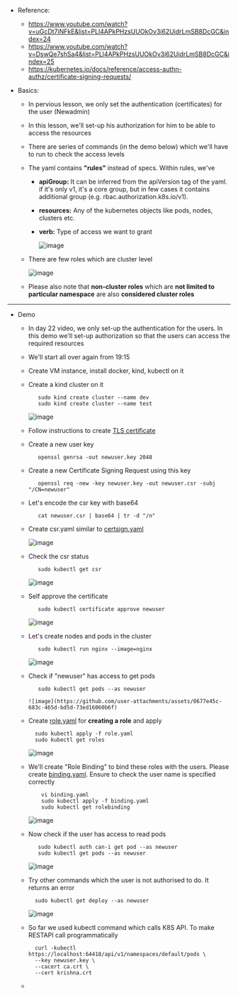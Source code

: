 - Reference:
  - https://www.youtube.com/watch?v=uGcDt7iNFkE&list=PLl4APkPHzsUUOkOv3i62UidrLmSB8DcGC&index=24
  - https://www.youtube.com/watch?v=DswQe7shSa4&list=PLl4APkPHzsUUOkOv3i62UidrLmSB8DcGC&index=25
  - https://kubernetes.io/docs/reference/access-authn-authz/certificate-signing-requests/

- Basics:
  - In pervious lesson, we only set the authentication (certificates) for the user (Newadmin)
  - In this lesson, we'll set-up his authorization for him to be able to access the resources
  - There are series of commands (in the demo below) which we'll have to run to check the access levels
  - The yaml contains **"rules"** instead of specs. Within rules, we've
    - **apiGroup:** It can be inferred from the apiVersion tag of the yaml. if it's only v1, it's a core group, but in few cases it contains additional group (e.g. rbac.authorization.k8s.io/v1).
    - **resources:** Any of the kubernetes objects like pods, nodes, clusters etc.
    - **verb:** Type of access we want to grant


       ![image](https://github.com/user-attachments/assets/9d2290d3-04e7-4fe6-b924-079772d5b416)

  - There are few roles which are cluster level

     ![image](https://github.com/user-attachments/assets/c647d946-261a-4a67-932b-0d26b4aab1f7)

  - Please also note that **non-cluster roles** which are **not limited to particular namespace** are also **considered cluster roles**
      
 -----------------------------------------------------------------------
 - Demo
   - In day 22 video, we only set-up the authentication for the users. In this demo we'll set-up authorization so that the users can access the required resources
  
   - We'll start all over again from 19:15
  
   - Create VM instance, install docker, kind, kubectl on it
  
   - Create a kind cluster on it

            sudo kind create cluster --name dev
            sudo kind create cluster --name test

      ![image](https://github.com/user-attachments/assets/d3544bde-2e31-46af-83dc-de7dd98395b6)

   - Follow instructions to create [TLS certificate](https://github.com/Ajit1279/GCP_Learning/blob/main/Docker_K8S/K8S/concepts/241018_TLSCerts_in_K8S.md)
  
   - Create a new user key

            openssl genrsa -out newuser.key 2048

   - Create a new Certificate Signing Request using this key

            openssl req -new -key newuser.key -out newuser.csr -subj "/CN=newuser"

   - Let's encode the csr key with base64

            cat newuser.csr | base64 | tr -d "/n"

   - Create csr.yaml similar to [certsign.yaml](https://github.com/Ajit1279/GCP_Learning/blob/main/Docker_K8S/K8S/concepts/certsign.yaml)
   
       ![image](https://github.com/user-attachments/assets/7e09e5ca-7ab5-4799-bf56-90abe46b0c47)

   - Check the csr status

            sudo kubectl get csr

        ![image](https://github.com/user-attachments/assets/4fabf94b-6037-4460-8ce1-773f3f98ba5e)

   - Self approve the certificate

            sudo kubectl certificate approve newuser

        ![image](https://github.com/user-attachments/assets/b01f2f6f-84a7-4fa4-ade0-b1e1f0567cf9)

   - Let's create nodes and pods in the cluster

            sudo kubectl run nginx --image=nginx

        ![image](https://github.com/user-attachments/assets/c3e8d9d1-6301-494a-b070-ce372435705d)


   - Check if "newuser" has access to get pods

            sudo kubectl get pods --as newuser

         ![image](https://github.com/user-attachments/assets/0677e45c-683c-465d-bd5d-73ed16060b6f)


   - Create [role.yaml](https://github.com/Ajit1279/GCP_Learning/blob/main/Docker_K8S/K8S/concepts/role.yaml) for **creating a role** and apply

           sudo kubectl apply -f role.yaml
           sudo kubectl get roles

        ![image](https://github.com/user-attachments/assets/a8754cf9-59b2-4487-a1a9-cda2f087ab50)

   - We'll create "Role Binding" to bind these roles with the users. Please create [binding.yaml](https://github.com/Ajit1279/GCP_Learning/blob/main/Docker_K8S/K8S/concepts/binding.yaml). Ensure to check the user name is specified correctly

             vi binding.yaml
             sudo kubectl apply -f binding.yaml
             sudo kubectl get rolebinding

        ![image](https://github.com/user-attachments/assets/42c94b43-6e90-4de7-b5c5-944b880bd0bd)

   - Now check if the user has access to read pods

            sudo kubectl auth can-i get pod --as newuser
            sudo kubectl get pods --as newuser

        ![image](https://github.com/user-attachments/assets/3d122ddf-33de-47da-b031-f94a4a2d7313)


   - Try other commands which the user is not authorised to do. It returns an error

           sudo kubectl get deploy --as newuser

        ![image](https://github.com/user-attachments/assets/a2e2e166-0409-429f-97de-6c4256c55d7b)

   - So far we used kubectl command which calls K8S API. To make RESTAPI call programmatically

           curl -kubectl https://localhost:64418/api/v1/namespaces/default/pods \
           --key newuser.key \
           --cacert ca.crt \
           --cert krishna.crt  

   - 


  
